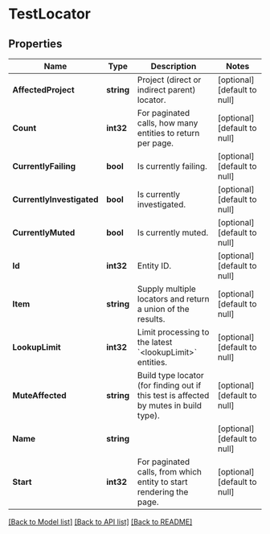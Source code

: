 # TestLocator

## Properties
Name | Type | Description | Notes
------------ | ------------- | ------------- | -------------
**AffectedProject** | **string** | Project (direct or indirect parent) locator. | [optional] [default to null]
**Count** | **int32** | For paginated calls, how many entities to return per page. | [optional] [default to null]
**CurrentlyFailing** | **bool** | Is currently failing. | [optional] [default to null]
**CurrentlyInvestigated** | **bool** | Is currently investigated. | [optional] [default to null]
**CurrentlyMuted** | **bool** | Is currently muted. | [optional] [default to null]
**Id** | **int32** | Entity ID. | [optional] [default to null]
**Item** | **string** | Supply multiple locators and return a union of the results. | [optional] [default to null]
**LookupLimit** | **int32** | Limit processing to the latest &#x60;&lt;lookupLimit&gt;&#x60; entities. | [optional] [default to null]
**MuteAffected** | **string** | Build type locator (for finding out if this test is affected by mutes in build type). | [optional] [default to null]
**Name** | **string** |  | [optional] [default to null]
**Start** | **int32** | For paginated calls, from which entity to start rendering the page. | [optional] [default to null]

[[Back to Model list]](../README.md#documentation-for-models) [[Back to API list]](../README.md#documentation-for-api-endpoints) [[Back to README]](../README.md)


